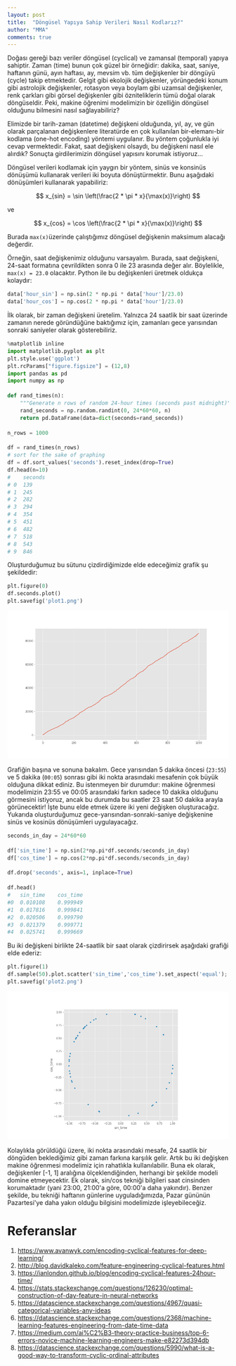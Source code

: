 ```yaml
---
layout: post
title:  "Döngüsel Yapıya Sahip Verileri Nasıl Kodlarız?"
author: "MMA"
comments: true
---
```


Doğası gereği bazı veriler döngüsel (cyclical) ve zamansal (temporal) yapıya sahiptir.  Zaman (time) bunun çok güzel bir örneğidir: dakika, saat, saniye, haftanın günü, ayın haftası, ay, mevsim vb. tüm değişkenler bir döngüyü (cycle) takip etmektedir. Gelgit gibi ekolojik değişkenler, yörüngedeki konum gibi astrolojik değişkenler, rotasyon veya boylam gibi uzamsal değişkenler, renk çarkları gibi görsel değişkenler gibi özniteliklerin tümü doğal olarak döngüseldir. Peki, makine öğrenimi modelimizin bir özelliğin döngüsel olduğunu bilmesini nasıl sağlayabiliriz?

Elimizde bir tarih-zaman (datetime) değişkeni olduğunda, yıl, ay, ve gün olarak parçalanan değişkenlere literatürde en çok kullanılan bir-elemanı-bir kodlama (one-hot encoding) yöntemi uygulanır. Bu yöntem çoğunlukla iyi cevap vermektedir. Fakat, saat değişkeni olsaydı, bu değişkeni nasıl ele alırdık? Sonuçta girdilerimizin döngüsel yapısını korumak istiyoruz...

Döngüsel verileri kodlamak için yaygın bir yöntem, sinüs ve konsinüs dönüşümü kullanarak verileri iki boyuta dönüştürmektir. Bunu aşağıdaki dönüşümleri kullanarak yapabiliriz:

$$
x_{sin} = \sin \left(\frac{2 * \pi * x}{\max(x)}\right)
$$

ve

$$
x_{cos} = \cos \left(\frac{2 * \pi * x}{\max(x)}\right)
$$

Burada `max(x)`üzerinde çalıştığımız döngüsel değişkenin maksimum alacağı değerdir.

 Örneğin, saat değişkenimiz olduğunu varsayalım. Burada, saat değişkeni, 24-saat formatına çevrildikten sonra 0 ile 23 arasında değer alır. Böylelikle, `max(x) = 23.0` olacaktır. Python ile bu değişkenleri üretmek oldukça kolaydır:

```python
data['hour_sin'] = np.sin(2 * np.pi * data['hour']/23.0)
data['hour_cos'] = np.cos(2 * np.pi * data['hour']/23.0)
```

İlk olarak, bir zaman değişkeni üretelim. Yalnızca 24 saatlik bir saat üzerinde zamanın nerede göründüğüne baktığımız için, zamanları gece yarısından sonraki saniyeler olarak gösterebiliriz.

```python
%matplotlib inline
import matplotlib.pyplot as plt
plt.style.use('ggplot')
plt.rcParams["figure.figsize"] = (12,8)
import pandas as pd
import numpy as np

def rand_times(n):
    """Generate n rows of random 24-hour times (seconds past midnight)"""
    rand_seconds = np.random.randint(0, 24*60*60, n)
    return pd.DataFrame(data=dict(seconds=rand_seconds))

n_rows = 1000

df = rand_times(n_rows)
# sort for the sake of graphing
df = df.sort_values('seconds').reset_index(drop=True)
df.head(n=10)
#    seconds
# 0	 139
# 1	 245
# 2	 282
# 3	 294
# 4	 354
# 5	 451
# 6	 482
# 7	 518
# 8	 543
# 9	 846
```

Oluşturduğumuz bu sütunu çizdirdiğimizde elde edeceğimiz grafik şu şekildedir:

```python
plt.figure(0)
df.seconds.plot()
plt.savefig('plot1.png')
```

![](https://github.com/mmuratarat/turkish/blob/master/_posts/images/plot1.png?raw=true)

Grafiğin başına ve sonuna bakalım. Gece yarısından 5 dakika öncesi (`23:55`) ve 5 dakika (`00:05`) sonrası gibi iki nokta arasındaki mesafenin çok büyük olduğuna dikkat ediniz. Bu istenmeyen bir durumdur: makine öğrenmesi modelimizin 23:55 ve 00:05 arasındaki farkın sadece 10 dakika olduğunu görmesini istiyoruz, ancak bu durumda bu saatler 23 saat 50 dakika arayla görünecektir! İşte bunu elde etmek üzere iki yeni değişken oluşturacağız. Yukarıda oluşturduğumuz gece-yarısından-sonraki-saniye değişkenine sinüs ve kosinüs dönüşümleri uygulayacağız.

```python
seconds_in_day = 24*60*60

df['sin_time'] = np.sin(2*np.pi*df.seconds/seconds_in_day)
df['cos_time'] = np.cos(2*np.pi*df.seconds/seconds_in_day)

df.drop('seconds', axis=1, inplace=True)

df.head()
#	sin_time	cos_time
#0	0.010108	0.999949
#1	0.017816	0.999841
#2	0.020506	0.999790
#3	0.021379	0.999771
#4	0.025741	0.999669
```

Bu iki değişkeni birlikte 24-saatlik bir saat olarak çizdirirsek aşağıdaki grafiği elde ederiz:

```python
plt.figure(1)
df.sample(50).plot.scatter('sin_time','cos_time').set_aspect('equal');
plt.savefig('plot2.png')
```

![](https://github.com/mmuratarat/turkish/blob/master/_posts/images/plot2.png?raw=true)

Kolaylıkla görüldüğü üzere, iki nokta arasındaki mesafe, 24 saatlik bir döngüden beklediğimiz gibi zaman farkına karşılık gelir. Artık bu iki değişken makine öğrenmesi modelimiz için rahatlıkla kullanılabilir. Buna ek olarak, değişkenler [-1, 1] aralığına ölçeklendiğinden, herhangi bir şekilde modeli domine etmeyecektir. Ek olarak, sin/cos tekniği bilgileri saat cinsinden korumaktadır (yani 23:00, 21:00'a göre, 00:00'a daha yakındır). Benzer şekilde, bu tekniği haftanın günlerine uyguladığımızda, Pazar gününün Pazartesi'ye daha yakın olduğu bilgisini modelimizde işleyebileceğiz. 

# Referanslar

1. https://www.avanwyk.com/encoding-cyclical-features-for-deep-learning/
2. http://blog.davidkaleko.com/feature-engineering-cyclical-features.html
3. https://ianlondon.github.io/blog/encoding-cyclical-features-24hour-time/
4. https://stats.stackexchange.com/questions/126230/optimal-construction-of-day-feature-in-neural-networks
5. https://datascience.stackexchange.com/questions/4967/quasi-categorical-variables-any-ideas
6. https://datascience.stackexchange.com/questions/2368/machine-learning-features-engineering-from-date-time-data
7. https://medium.com/ai%C2%B3-theory-practice-business/top-6-errors-novice-machine-learning-engineers-make-e82273d394db
8. https://datascience.stackexchange.com/questions/5990/what-is-a-good-way-to-transform-cyclic-ordinal-attributes









